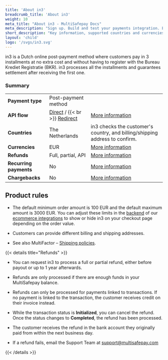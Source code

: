 ```yaml
---
title: 'About in3'
breadcrumb_title: 'About in3'
weight: 10
meta_title: "About in3 - MultiSafepay Docs"
meta_description: "Sign up. Build and test your payments integration. Explore our products and services. Use our API Reference, SDKs, and wrappers. Get support."
short_description: "Key information, supported countries and currencies, product rules"
layout: 'child'
logo: '/svgs/in3.svg'
---
```


in3 is a Dutch online post-payment method where customers pay in 3 installments at no extra cost and without having to register with the Bureau Krediet Registratie (BKR). in3 processes all the installments and guarantees settlement after receiving the first one. 

### Summary

|   |   |   |
|---|---|---|
| **Payment type**   | Post-payment method  | |
| **API flow**  | [Direct](/api/#create-a-direct-order) / {{< br >}} [Redirect](/api/#create-a-redirect-order) | [More information](/developer/api/difference-between-direct-and-redirect) |
| **Countries**  | The Netherlands  | in3 checks the customer's country, and billing/shipping address to confirm. |
| **Currencies**  | EUR | [More information](/faq/general/supported-currencies) | 
| **Refunds**  | Full, partial, API  | [More information](/payments/refunds/) | 
| **Recurring payments**  | No | [More information](/payments/features/recurring-payments/)  |
| **Chargebacks**  | No | [More information](/faq/chargebacks)  |

## Product rules

- The default minimum order amount is 100 EUR and the default maximum amount is 3000 EUR. You can adjust these limits in the [backend](/getting-started/glossary/#backend) of our [ecommerce integrations](/payments/integrations/ecommerce-platforms/) to show or hide in3 on your checkout page depending on the order value.

- Customers can provide different billing and shipping addresses.

- See also MultiFactor – [Shipping policies](https://www.multifactor.nl/voorwaarden/shipping-policies).

{{< details title="Refunds" >}}

- You can request in3 to process a full or partial refund, either before payout or up to 1&nbsp;year afterwards.

- Refunds are only processed if there are enough funds in your MultiSafepay balance.

- Refunds can only be processed for payments linked to transactions. If no payment is linked to the transaction, the customer receives credit on their invoice instead.

- While the transaction status is **Initialized**, you can cancel the refund. Once the status changes to **Completed**, the refund has been processed. 

- The customer receives the refund in the bank account they originally paid from within the next business day.

- If a refund fails, email the Support Team at <support@multisafepay.com> 

{{< /details >}}
